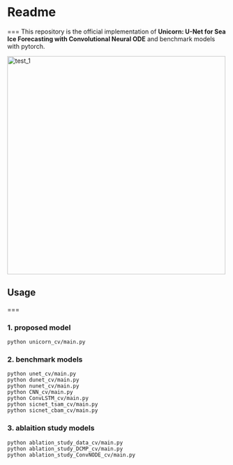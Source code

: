 # Readme
===
This repository is the official implementation of **Unicorn: U-Net for Sea Ice Forecasting with Convolutional Neural
ODE** and benchmark models with pytorch.

<img width="500" alt="test_1" src="https://github.com/Optim-Lab/sif-models/image/unicorn.jpeg">

## Usage
===
### 1. proposed model
```
python unicorn_cv/main.py
```

### 2. benchmark models
```
python unet_cv/main.py
python dunet_cv/main.py
python nunet_cv/main.py
python CNN_cv/main.py
python ConvLSTM_cv/main.py
python sicnet_tsam_cv/main.py
python sicnet_cbam_cv/main.py
```

### 3. ablaition study models
```
python ablation_study_data_cv/main.py
python ablation_study_DCMP_cv/main.py
python ablation_study_ConvNODE_cv/main.py
```
